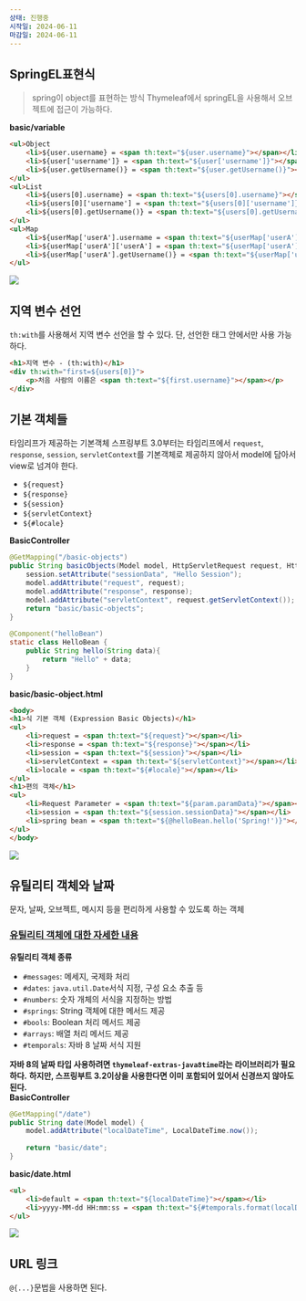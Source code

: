 ```yaml
---
상태: 진행중
시작일: 2024-06-11
마감일: 2024-06-11
---
```

## SpringEL표현식
>spring이 object를 표현하는 방식
>Thymeleaf에서 springEL을 사용해서 오브젝트에 접근이 가능하다.

**basic/variable**
```html
<ul>Object  
	<li>${user.username} = <span th:text="${user.username}"></span></li>  
	<li>${user['username']} = <span th:text="${user['username']}"></span></li>  
	<li>${user.getUsername()} = <span th:text="${user.getUsername()}"></span></li>  
</ul>  
<ul>List  
	<li>${users[0].username} = <span th:text="${users[0].username}"></span></li>  
	<li>${users[0]['username'] = <span th:text="${users[0]['username']}"></span></li> 
	<li>${users[0].getUsername()} = <span th:text="${users[0].getUsername()}"></span></li>  
</ul>  
<ul>Map  
	<li>${userMap['userA'].username = <span th:text="${userMap['userA'].username}"></span></li>  
	<li>${userMap['userA']['userA'] = <span th:text="${userMap['userA']['username']}"></span></li>  
	<li>${userMap['userA'].getUsername()} = <span th:text="${userMap['userA'].getUsername()}"></span></li>  
</ul>

```

![](https://i.imgur.com/5BsZoog.png)

## 지역 변수 선언
`th:with`를 사용해서 지역 변수 선언을 할 수 있다. 단, 선언한 태그 안에서만 사용 가능하다.
```html
<h1>지역 변수 - (th:with)</h1>  
<div th:with="first=${users[0]}">  
	<p>처음 사람의 이름은 <span th:text="${first.username}"></span></p>  
</div>
```

## 기본 객체들
타임리프가 제공하는 기본객체
스프링부트 3.0부터는 타임리프에서 `request`, `response`, `session`, `servletContext`를 기본객체로 제공하지 않아서 model에 담아서 view로 넘겨야 한다.
- `${request}`
- `${response}`
- `${session}`
- `${servletContext}`
- `${#locale}`

**BasicController**
```java
@GetMapping("/basic-objects")  
public String basicObjects(Model model, HttpServletRequest request, HttpServletResponse response, HttpSession session) {  
	session.setAttribute("sessionData", "Hello Session");  
	model.addAttribute("request", request);  
	model.addAttribute("response", response);  
	model.addAttribute("servletContext", request.getServletContext());  
	return "basic/basic-objects";  
}  
  
@Component("helloBean")  
static class HelloBean {  
	public String hello(String data){  
		return "Hello" + data;  
	}  
}
```
**basic/basic-object.html**
```html
<body>  
<h1>식 기본 객체 (Expression Basic Objects)</h1>  
<ul>  
	<li>request = <span th:text="${request}"></span></li>  
	<li>response = <span th:text="${response}"></span></li>  
	<li>session = <span th:text="${session}"></span></li>  
	<li>servletContext = <span th:text="${servletContext}"></span></li>  
	<li>locale = <span th:text="${#locale}"></span></li>  
</ul>  
<h1>편의 객체</h1>  
<ul>  
	<li>Request Parameter = <span th:text="${param.paramData}"></span></li>  
	<li>session = <span th:text="${session.sessionData}"></span></li>  
	<li>spring bean = <span th:text="${@helloBean.hello('Spring!')}"></span></li>  
</ul>  
</body>
```
![](https://i.imgur.com/5TWTUOO.png)

## 유틸리티 객체와 날짜
문자, 날짜, 오브젝트, 메시지 등을 편리하게 사용할 수 있도록 하는 객체

### [유틸리티 객체에 대한 자세한 내용](https://www.thymeleaf.org/doc/tutorials/3.0/usingthymeleaf.html#expression-utility-objects)

**유틸리티 객체 종류**
- `#messages`: 메세지, 국제화 처리
- `#dates`: `java.util.Date`서식 지정, 구성 요소 추출 등
- `#numbers`: 숫자 개체의 서식을 지정하는 방법
- `#springs`: String 객체에 대한 메서드 제공
- `#bools`: Boolean 처리 메서드 제공
- `#arrays`: 배열 처리 메서드 제공
- `#temporals`: 자바 8 날짜 서식 지원

**자바 8의 날짜 타입 사용하려면 `thymeleaf-extras-java8time`라는 라이브러리가 필요하다.**
**하지만, 스프링부트 3.2이상을 사용한다면 이미 포함되어 있어서 신경쓰지 않아도된다.**
\
**BasicController**
```java
@GetMapping("/date")  
public String date(Model model) {  
	model.addAttribute("localDateTime", LocalDateTime.now());  
  
	return "basic/date";  
}
```

**basic/date.html**
```html
<ul>  
	<li>default = <span th:text="${localDateTime}"></span></li>  
	<li>yyyy-MM-dd HH:mm:ss = <span th:text="${#temporals.format(localDateTime, 'yyyy-MM-dd HH:mm:ss')}"></span></li>  
</ul>
```

![](https://i.imgur.com/ExZWP0v.png)

## URL 링크
`@{...}`문법을 사용하면 된다.

